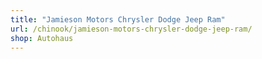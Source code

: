 ```yaml
---
title: "Jamieson Motors Chrysler Dodge Jeep Ram"
url: /chinook/jamieson-motors-chrysler-dodge-jeep-ram/
shop: Autohaus
---
```

